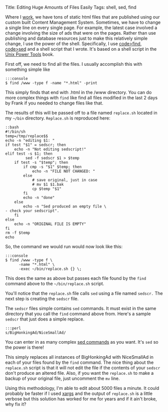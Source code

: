 Title: Editing Huge Amounts of Files Easily
Tags: shell, sed, find

Where I [work](http://www.ign.com), we have tons of static html files
that are published using our custom built Content Management System.
Sometimes, we have to change a single line on every single page. For
example, the latest case involved a change involving the size of ads
that were on the pages. Rather than use publishing and database
resources just to make this relatively simple change, I use the power of
the shell. Specifically, I use
[code\>find](http://unixhelp.ed.ac.uk/CGI/man-cgi?find),
[code\>sed](http://www.grymoire.com/Unix/Sed.html) and a shell script
that I wrote. It's based on a shell script in the [Unix Power
Tools](http://www.amazon.com/gp/redirect.html?ie=UTF8&location=http%3A%2F%2Fwww.amazon.com%2FPower-Tools-Third-Shelley-Powers%2Fdp%2F0596003307%3Fie%3DUTF8%26s%3Dbooks%26qid%3D1191730398%26sr%3D8-1&tag=slackorama-20&linkCode=ur2&camp=1789&creative=9325)
book.

First off, we need to find all the files. I usually accomplish this with
something simple like

    :::console
    $ find /www -type f -name "*.html" -print

This simply finds that end with .html in the /www directory. You can do
more complex things with `find` like find all files modified in the last
2 days by Frank if you needed to change files like that.

The results of this will be passed off to a file named `replace.sh`
located in my `~/bin` directory. `Replace.sh` is reproduced here:

    ::bash
    #!/bin/sh
    temp=/tmp/replace$$
    echo -n "editing $1: "
    if test "$1" = sedscr; then
        echo -n "Not editing sedscript!"
    elif test -s $1; then
             sed -f sedscr $1 > $temp
        if test -s "$temp"; then
            if cmp -s "$1" $temp; then
                echo -n "FILE NOT CHANGED: "
            else
                # save original, just in case
                # mv $1 $1.bak
                cp $temp "$1"
            fi
            echo -n "done"
        else
            echo -n "Sed produced an empty file \
    - check your sedscript".
        fi
    else
        echo -n "ORIGINAL FILE IS EMPTY"
    fi
    rm -f $temp
    echo

So, the command we would run would now look like this:

    :::console
    $ find /www -type f \
          -name "*.html" \
          -exec ~/bin/replace.sh {} \;

This does the same as above but passes each file found by the `find`
command above to the `~/bin/replace.sh` script.

You'll notice that the `replace.sh` file calls `sed` using a file named
`sedscr.` The next step is creating the `sedscr` file.

The `sedscr` files simple contains `sed` commands. It must exist in the
same directory that you call the `find` command above from. Here's a
sample `sedscr` that just does a simple replace.

    :::perl
    s/BigHonkingAd/NiceSmallAd/

You can enter in as many complex [sed commands](http://main.rtfiber.com.tw/~changyj/sed/) as you want. It's
`sed` so the power is there!

This simply replaces all instances of BigHonkingAd with NiceSmallAd in
each of your files found by the `find` command. The nice thing about the
`replace.sh` script is that it will not edit the file if the contents of
your `sedscr` don't produce an altered file. Also, if you want the
`replace.sh` to make a backup of your original file, just uncomment the
`mv` line.

Using this methodology, I'm able to edit about 5000 files a minute. It
could probably be faster if I used
[xargs](http://unixhelp.ed.ac.uk/CGI/man-cgi?xargs) and the output of
`replace.sh` is a little verbose but this solution has worked for me for
years and if it ain't broke, why fix it?
